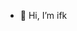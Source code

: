 - 👋 Hi, I’m ifk
<!---
ifk-xbl/ifk-xbl is a ✨ special ✨ repository because its `README.md` (this file) appears on your GitHub profile.
You can click the Preview link to take a look at your changes.
--->
